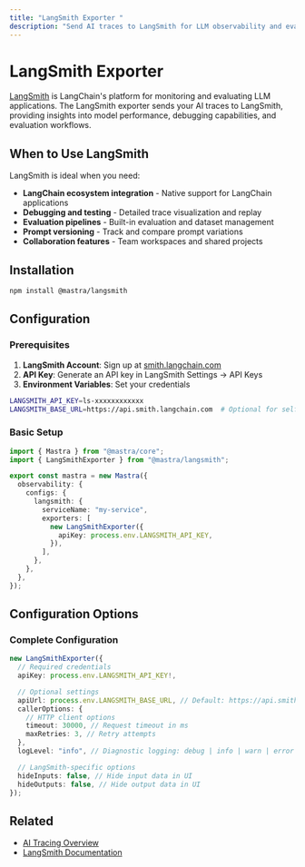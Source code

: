 ```yaml
---
title: "LangSmith Exporter "
description: "Send AI traces to LangSmith for LLM observability and evaluation"
---
```


# LangSmith Exporter

[LangSmith](https://smith.langchain.com/) is LangChain's platform for monitoring and evaluating LLM applications. The LangSmith exporter sends your AI traces to LangSmith, providing insights into model performance, debugging capabilities, and evaluation workflows.

## When to Use LangSmith

LangSmith is ideal when you need:

- **LangChain ecosystem integration** - Native support for LangChain applications
- **Debugging and testing** - Detailed trace visualization and replay
- **Evaluation pipelines** - Built-in evaluation and dataset management
- **Prompt versioning** - Track and compare prompt variations
- **Collaboration features** - Team workspaces and shared projects

## Installation

```bash npm2yarn
npm install @mastra/langsmith
```

## Configuration

### Prerequisites

1. **LangSmith Account**: Sign up at [smith.langchain.com](https://smith.langchain.com)
2. **API Key**: Generate an API key in LangSmith Settings → API Keys
3. **Environment Variables**: Set your credentials

```bash filename=".env"
LANGSMITH_API_KEY=ls-xxxxxxxxxxxx
LANGSMITH_BASE_URL=https://api.smith.langchain.com  # Optional for self-hosted
```

### Basic Setup

```typescript filename="src/mastra/index.ts"
import { Mastra } from "@mastra/core";
import { LangSmithExporter } from "@mastra/langsmith";

export const mastra = new Mastra({
  observability: {
    configs: {
      langsmith: {
        serviceName: "my-service",
        exporters: [
          new LangSmithExporter({
            apiKey: process.env.LANGSMITH_API_KEY,
          }),
        ],
      },
    },
  },
});
```

## Configuration Options

### Complete Configuration

```typescript
new LangSmithExporter({
  // Required credentials
  apiKey: process.env.LANGSMITH_API_KEY!,

  // Optional settings
  apiUrl: process.env.LANGSMITH_BASE_URL, // Default: https://api.smith.langchain.com
  callerOptions: {
    // HTTP client options
    timeout: 30000, // Request timeout in ms
    maxRetries: 3, // Retry attempts
  },
  logLevel: "info", // Diagnostic logging: debug | info | warn | error

  // LangSmith-specific options
  hideInputs: false, // Hide input data in UI
  hideOutputs: false, // Hide output data in UI
});
```

## Related

- [AI Tracing Overview](/docs/observability/ai-tracing/overview)
- [LangSmith Documentation](https://docs.smith.langchain.com/)
